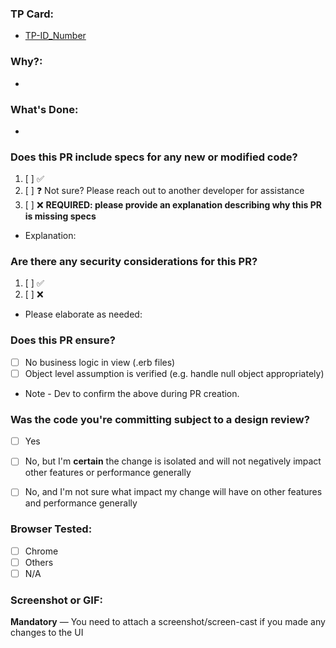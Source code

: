 ### TP Card:
* [TP-ID_Number](TP_URL)

### Why?:
*

### What's Done:
*

### Does this PR include specs for any new or modified code?

1. [ ] :white_check_mark:
2. [ ] :question:  Not sure?  Please reach out to another developer for assistance
3. [ ] :x:  **REQUIRED:  please provide an explanation describing why this PR is missing specs**
  - Explanation:

### Are there any security considerations for this PR?

1. [ ] :white_check_mark:
2. [ ] :x:
- Please elaborate as needed:

### Does this PR ensure?

- [ ] No business logic in view (.erb files)
- [ ] Object level assumption is verified (e.g. handle null object appropriately)
* Note - Dev to confirm the above during PR creation.

### Was the code you're committing subject to a design review?

- [ ] Yes
- [ ] No, but I'm **certain** the change is isolated and will not negatively impact other features or performance generally
- [ ] No, and I'm not sure what impact my change will have on other features and performance generally


### Browser Tested:

- [ ] Chrome
- [ ] Others
- [ ] N/A

### Screenshot or GIF:

**Mandatory** — You need to attach a screenshot/screen-cast if you made any changes to the UI
